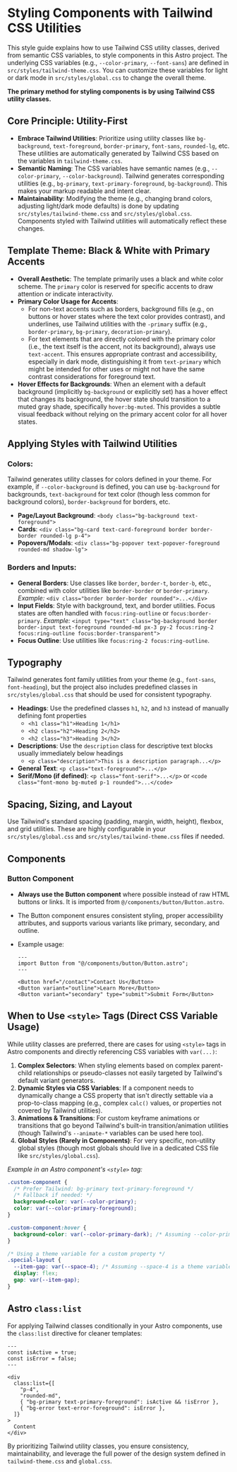 # Styling Components with Tailwind CSS Utilities

This style guide explains how to use Tailwind CSS utility classes, derived from semantic CSS variables, to style components in this Astro project. The underlying CSS variables (e.g., `--color-primary`, `--font-sans`) are defined in `src/styles/tailwind-theme.css`. You can customize these variables for light or dark mode in `src/styles/global.css` to change the overall theme.

**The primary method for styling components is by using Tailwind CSS utility classes.**

## Core Principle: Utility-First

- **Embrace Tailwind Utilities**: Prioritize using utility classes like `bg-background`, `text-foreground`, `border-primary`, `font-sans`, `rounded-lg`, etc. These utilities are automatically generated by Tailwind CSS based on the variables in `tailwind-theme.css`.
- **Semantic Naming**: The CSS variables have semantic names (e.g., `--color-primary`, `--color-background`). Tailwind generates corresponding utilities (e.g., `bg-primary`, `text-primary-foreground`, `bg-background`). This makes your markup readable and intent clear.
- **Maintainability**: Modifying the theme (e.g., changing brand colors, adjusting light/dark mode defaults) is done by updating `src/styles/tailwind-theme.css` and `src/styles/global.css`. Components styled with Tailwind utilities will automatically reflect these changes.

## Template Theme: Black & White with Primary Accents

- **Overall Aesthetic**: The template primarily uses a black and white color scheme. The `primary` color is reserved for specific accents to draw attention or indicate interactivity.
- **Primary Color Usage for Accents**:
  - For non-text accents such as borders, background fills (e.g., on buttons or hover states where the text color provides contrast), and underlines, use Tailwind utilities with the `-primary` suffix (e.g., `border-primary`, `bg-primary`, `decoration-primary`).
  - For text elements that are directly colored with the primary color (i.e., the text itself is the accent, not its background), always use `text-accent`. This ensures appropriate contrast and accessibility, especially in dark mode, distinguishing it from `text-primary` which might be intended for other uses or might not have the same contrast considerations for foreground text.
- **Hover Effects for Backgrounds**: When an element with a default background (implicitly `bg-background` or explicitly set) has a hover effect that changes its background, the hover state should transition to a muted gray shade, specifically `hover:bg-muted`. This provides a subtle visual feedback without relying on the primary accent color for all hover states.

## Applying Styles with Tailwind Utilities

### Colors:

Tailwind generates utility classes for colors defined in your theme. For example, if `--color-background` is defined, you can use `bg-background` for backgrounds, `text-background` for text color (though less common for background colors), `border-background` for borders, etc.

- **Page/Layout Background**: `<body class="bg-background text-foreground">`
- **Cards**: `<div class="bg-card text-card-foreground border border-border rounded-lg p-4">`
- **Popovers/Modals**: `<div class="bg-popover text-popover-foreground rounded-md shadow-lg">`

### Borders and Inputs:

- **General Borders**: Use classes like `border`, `border-t`, `border-b`, etc., combined with color utilities like `border-border` or `border-primary`.
  _Example:_ `<div class="border border-border rounded">...</div>`
- **Input Fields**: Style with background, text, and border utilities. Focus states are often handled with `focus:ring-outline` or `focus:border-primary`.
  _Example:_ `<input type="text" class="bg-background border border-input text-foreground rounded-md px-3 py-2 focus:ring-2 focus:ring-outline focus:border-transparent">`
- **Focus Outline**: Use utilities like `focus:ring-2 focus:ring-outline`.

## Typography

Tailwind generates font family utilities from your theme (e.g., `font-sans`, `font-heading`), but the project also includes predefined classes in `src/styles/global.css` that should be used for consistent typography.

- **Headings**: Use the predefined classes `h1`, `h2`, and `h3` instead of manually defining font properties
  - `<h1 class="h1">Heading 1</h1>`
  - `<h2 class="h2">Heading 2</h2>`
  - `<h2 class="h3">Heading 3</h2>`
- **Descriptions**: Use the `description` class for descriptive text blocks usually immediately below headings
  - `<p class="description">This is a description paragraph...</p>`
- **General Text**: `<p class="text-foreground">...</p>`
- **Serif/Mono (if defined)**: `<p class="font-serif">...</p>` or `<code class="font-mono bg-muted p-1 rounded">...</code>`

## Spacing, Sizing, and Layout

Use Tailwind's standard spacing (padding, margin, width, height), flexbox, and grid utilities. These are highly configurable in your `src/styles/global.css` and `src/styles/tailwind-theme.css` files if needed.

## Components

### Button Component

- **Always use the Button component** where possible instead of raw HTML buttons or links. It is imported from `@/components/button/Button.astro`.
- The Button component ensures consistent styling, proper accessibility attributes, and supports various variants like primary, secondary, and outline.
- Example usage:

  ```astro
  ---
  import Button from "@/components/button/Button.astro";
  ---

  <Button href="/contact">Contact Us</Button>
  <Button variant="outline">Learn More</Button>
  <Button variant="secondary" type="submit">Submit Form</Button>
  ```

## When to Use `<style>` Tags (Direct CSS Variable Usage)

While utility classes are preferred, there are cases for using `<style>` tags in Astro components and directly referencing CSS variables with `var(...)`:

1.  **Complex Selectors**: When styling elements based on complex parent-child relationships or pseudo-classes not easily targeted by Tailwind's default variant generators.
2.  **Dynamic Styles via CSS Variables**: If a component needs to dynamically change a CSS property that isn't directly settable via a prop-to-class mapping (e.g., complex `calc()` values, or properties not covered by Tailwind utilities).
3.  **Animations & Transitions**: For custom keyframe animations or transitions that go beyond Tailwind's built-in transition/animation utilities (though Tailwind's `--animate-*` variables can be used here too).
4.  **Global Styles (Rarely in Components)**: For very specific, non-utility global styles (though most globals should live in a dedicated CSS file like `src/styles/global.css`).

_Example in an Astro component's `<style>` tag:_

```css
.custom-component {
  /* Prefer Tailwind: bg-primary text-primary-foreground */
  /* Fallback if needed: */
  background-color: var(--color-primary);
  color: var(--color-primary-foreground);
}

.custom-component:hover {
  background-color: var(--color-primary-dark); /* Assuming --color-primary-dark is defined */
}

/* Using a theme variable for a custom property */
.special-layout {
  --item-gap: var(--space-4); /* Assuming --space-4 is a theme variable */
  display: flex;
  gap: var(--item-gap);
}
```

## Astro `class:list`

For applying Tailwind classes conditionally in your Astro components, use the `class:list` directive for cleaner templates:

```astro
---
const isActive = true;
const isError = false;
---

<div
  class:list={[
    "p-4",
    "rounded-md",
    { "bg-primary text-primary-foreground": isActive && !isError },
    { "bg-error text-error-foreground": isError },
  ]}
>
  Content
</div>
```

By prioritizing Tailwind utility classes, you ensure consistency, maintainability, and leverage the full power of the design system defined in `tailwind-theme.css` and `global.css`.
